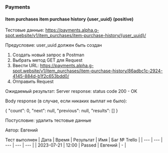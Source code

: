 ### Payments
#### Item purchases item purchase history {user_uuid} (positive)

Тестовые данные: https://payments.alpha.g-spot.website/v1/item_purchases/item-purchase-history/{user_uuid}/

Предусловие: user_uuid должен быть создан

1. Создать новый запрос в Postman
2. Выбрать метод GET для Request
3. Ввести URL: https://payments.alpha.g-spot.website/v1/item_purchases/item-purchase-history/86adbc1c-2924-4145-884d-b1f2c653bdd0/
4. Отправить Request

Ожидаемый результат: Server response: status code 200 - OK

Body response (в случае, если никаких выплат не было):

{
    "count": 0,
    "next": null,
    "previous": null,
    "results": []
}


Постусловие: удалить тестовые данные

Автор: Евгений

Тест выполнен
| Дата | Время | Результат | Имя | Баг № Trello |
| --- | --- | --- | --- | --- |
| 2023-07-21 | 12:00 | Passed | Евгений | - | 
